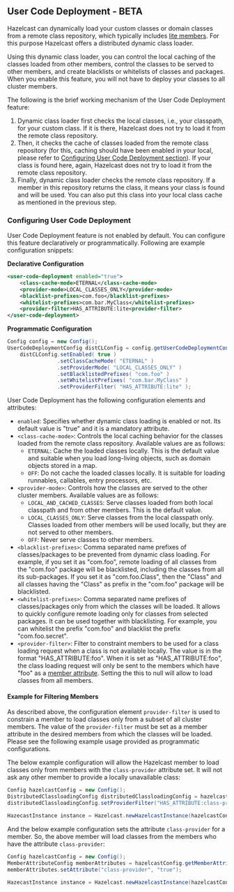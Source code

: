 
## User Code Deployment - BETA

Hazelcast can dynamically load your custom classes or domain classes from a remote class repository, which typically includes [lite members](#enabling-lite-members). For this purpose Hazelcast offers a distributed  dynamic class loader.

Using this dynamic class loader, you can control the local caching of the classes loaded from other members, 
control the classes to be served to other members, and create blacklists or whitelists of classes and packages. When you enable this feature, you will not have to deploy your classes to all cluster members.

The following is the brief working mechanism of the User Code Deployment feature:

1. Dynamic class loader first checks the local classes, i.e., your classpath, for your custom class. If it is there, Hazelcast does not try to load it from the remote class repository.
2. Then, it checks the cache of classes loaded from the remote class repository (for this, caching should have been enabled in your local, please refer to [Configuring User Code Deployment section](#configuring-used-code-deployment)). If your class is found here, again, Hazelcast does not try to load it from the remote class repository.
3. Finally, dynamic class loader checks the remote class repository. If a member in this repository returns the class, it means your class is found and will be used. You can also put this class into your local class cache as mentioned in the previous step.


### Configuring User Code Deployment

User Code Deployment feature is not enabled by default. You can configure this feature declaratively or programmatically. Following are example configuration snippets:

**Declarative Configuration**

```xml
<user-code-deployment enabled="true">
	<class-cache-mode>ETERNAL</class-cache-mode>
	<provider-mode>LOCAL_CLASSES_ONLY</provider-mode>
	<blacklist-prefixes>com.foo</blacklist-prefixes>
	<whitelist-prefixes>com.bar.MyClass</whitelist-prefixes>
	<provider-filter>HAS_ATTRIBUTE:lite<provider-filter>
</user-code-deployment>
```

**Programmatic Configuration**

```java
Config config = new Config();
UserCodeDeploymentConfig distCLConfig = config.getUserCodeDeploymentConfig();
	distCLConfig.setEnabled( true )
	            .setClassCacheMode( "ETERNAL" )
	            .setProviderMode( "LOCAL_CLASSES_ONLY" )
	            .setBlacklistedPrefixes( "com.foo" )
	            .setWhitelistPrefixes( "com.bar.MyClass" )
	            .setProviderFilter( "HAS_ATTRIBUTE:lite" );
```

User Code Deployment has the following configuration elements and attributes:

- `enabled`: Specifies whether dynamic class loading is enabled or not. Its default value is "true" and it is a mandatory attribute.
- `<class-cache-mode>`: Controls the local caching behavior for the classes loaded from the remote class repository. Available values are as follows:
  - `ETERNAL`: Cache the loaded classes locally. This is the default value and suitable when you load long-living objects, such as domain objects stored in a map.
  - `OFF`: Do not cache the loaded classes locally. It is suitable for loading runnables, callables, entry processors, etc.
- `<provider-mode>`: Controls how the classes are served to the other cluster members. Available values are as follows:
  - `LOCAL_AND_CACHED_CLASSES`: Serve classes loaded from both local classpath and from other members. This is the default value.
  - `LOCAL_CLASSES_ONLY`: Serve classes from the local classpath only. Classes loaded from other members will be used locally, but they are not served to other members.
  - `OFF`: Never serve classes to other members.
- `<blacklist-prefixes>`: Comma separated name prefixes of classes/packages to be prevented from dynamic class loading. For example, if you set it as "com.foo", remote loading of all classes from the "com.foo" package will be blacklisted, including the classes from all its sub-packages. If you set it as "com.foo.Class", then the "Class" and all classes having the "Class" as prefix in the "com.foo" package will be blacklisted.
- `<whitelist-prefixes>`: Comma separated name prefixes of classes/packages only from which the classes will be loaded. It allows to quickly configure remote loading only for classes from selected packages. It can be used together with blacklisting. For example, you can whitelist the prefix "com.foo" and blacklist the prefix "com.foo.secret".
- `<provider-filter>`: Filter to constraint members to be used for a class loading request when a class is not available locally. The value is in the format "HAS_ATTRIBUTE:foo". When it is set as "HAS_ATTRIBUTE:foo", the class loading request will only be sent to the members which have "foo" as a [member attribute](#defining-member-attributes). Setting the this to null will allow to load classes from all members.

#### Example for Filtering Members

As described above, the configuration element `provider-filter` is used to constrain a member to load classes only from a subset of all cluster members. The value of the `provider-filter` must be set as a member attribute in the desired members from which the classes will be loaded. Please see the following example usage provided as programmatic configurations.

The below example configuration will allow the Hazelcast member to load classes only from members with the `class-provider` attribute set. It will not ask any other member to provide a locally unavailable class:

```java
Config hazelcastConfig = new Config();
DistributedClassloadingConfig distributedClassloadingConfig = hazelcastConfig.getDistributedClassloadingConfig();
distributedClassloadingConfig.setProviderFilter("HAS_ATTRIBUTE:class-provider");

HazecastInstance instance = Hazelcast.newHazelcastInstance(hazelcastConfig);
```

And the below example configuration sets the attribute `class-provider` for a member. So, the above member will load classes from the members who have the attribute `class-provider`:

```java
Config hazelcastConfig = new Config();
MemberAttributeConfig memberAttributes = hazelcastConfig.getMemberAttributeConfig();
memberAttributes.setAttribute("class-provider", "true");

HazecastInstance instance = Hazelcast.newHazelcastInstance(hazelcastConfig);
```






